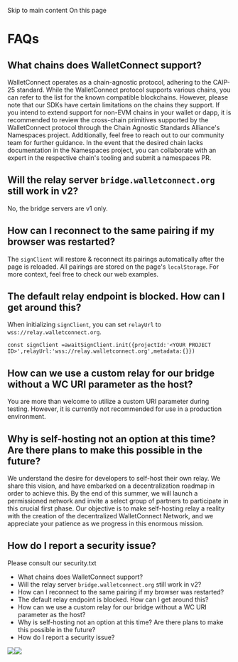 Skip to main content
On this page
# FAQs
## What chains does WalletConnect support?​
WalletConnect operates as a chain-agnostic protocol, adhering to the CAIP-25 standard. While the WalletConnect protocol supports various chains, you can refer to the list for the known compatible blockchains. However, please note that our SDKs have certain limitations on the chains they support.
If you intend to extend support for non-EVM chains in your wallet or dapp, it is recommended to review the cross-chain primitives supported by the WalletConnect protocol through the Chain Agnostic Standards Alliance's Namespaces project. Additionally, feel free to reach out to our community team for further guidance. In the event that the desired chain lacks documentation in the Namespaces project, you can collaborate with an expert in the respective chain's tooling and submit a namespaces PR.
## Will the relay server `bridge.walletconnect.org` still work in v2?​
No, the bridge servers are v1 only.
## How can I reconnect to the same pairing if my browser was restarted?​
The `signClient` will restore & reconnect its pairings automatically after the page is reloaded. All pairings are stored on the page's `localStorage`.
For more context, feel free to check our web examples.
## The default relay endpoint is blocked. How can I get around this?​
When initializing `signClient`, you can set `relayUrl` to `wss://relay.walletconnect.org`.
```
const signClient =awaitSignClient.init({projectId:'<YOUR PROJECT ID>',relayUrl:'wss://relay.walletconnect.org',metadata:{}})
```

## How can we use a custom relay for our bridge without a WC URI parameter as the host?​
You are more than welcome to utilize a custom URI parameter during testing. However, it is currently not recommended for use in a production environment.
## Why is self-hosting not an option at this time? Are there plans to make this possible in the future?​
We understand the desire for developers to self-host their own relay. We share this vision, and have embarked on a decentralization roadmap in order to achieve this. By the end of this summer, we will launch a permissioned network and invite a select group of partners to participate in this crucial first phase. Our objective is to make self-hosting relay a reality with the creation of the decentralized WalletConnect Network, and we appreciate your patience as we progress in this enormous mission.
## How do I report a security issue?​
Please consult our security.txt
  * What chains does WalletConnect support?
  * Will the relay server `bridge.walletconnect.org` still work in v2?
  * How can I reconnect to the same pairing if my browser was restarted?
  * The default relay endpoint is blocked. How can I get around this?
  * How can we use a custom relay for our bridge without a WC URI parameter as the host?
  * Why is self-hosting not an option at this time? Are there plans to make this possible in the future?
  * How do I report a security issue?


![](https://t.co/1/i/adsct?bci=4&dv=America%2FToronto%26en-US%26Google%20Inc.%26MacIntel%26255%261080%26600%266%2624%261080%26600%260%26na&eci=3&event=%7B%7D&event_id=77fa8252-c02a-4a4c-94cb-eeb1550a5d36&integration=gtm&p_id=Twitter&p_user_id=0&pl_id=966d181b-fc91-4bd3-9fad-d0bc951d0caa&tw_document_href=https%3A%2F%2Fdocs.reown.com%2Fadvanced%2Ffaq&tw_iframe_status=0&txn_id=oo02q&type=javascript&version=2.3.31)![](https://analytics.twitter.com/1/i/adsct?bci=4&dv=America%2FToronto%26en-US%26Google%20Inc.%26MacIntel%26255%261080%26600%266%2624%261080%26600%260%26na&eci=3&event=%7B%7D&event_id=77fa8252-c02a-4a4c-94cb-eeb1550a5d36&integration=gtm&p_id=Twitter&p_user_id=0&pl_id=966d181b-fc91-4bd3-9fad-d0bc951d0caa&tw_document_href=https%3A%2F%2Fdocs.reown.com%2Fadvanced%2Ffaq&tw_iframe_status=0&txn_id=oo02q&type=javascript&version=2.3.31)
